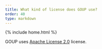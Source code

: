```yaml
---
title: What kind of license does GOUP use?
order: 40
type: markdown
---
```

{% include home.html %}

GOUP uses [Apache License 2.0](https://www.apache.org/licenses/LICENSE-2.0.html) license.
